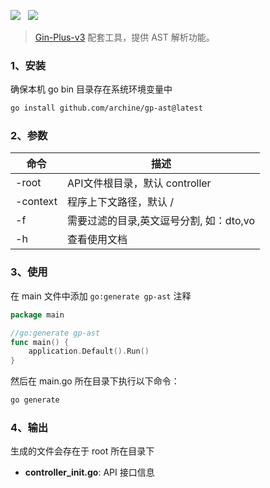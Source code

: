 ![](https://img.shields.io/badge/version-1.x-green.svg) &nbsp; ![](https://img.shields.io/badge/builder-success-green.svg) &nbsp;

> [Gin-Plus-v3](https://github.com/archine/gin-plus) 配套工具，提供 AST 解析功能。

### 1、安装

确保本机 go bin 目录存在系统环境变量中

```bash
go install github.com/archine/gp-ast@latest
```

### 2、参数

| 命令       | 描述                       |
|----------|--------------------------|
| -root    | API文件根目录，默认 controller   |
| -context | 程序上下文路径，默认 /             |
| -f       | 需要过滤的目录,英文逗号分割, 如：dto,vo |
| -h       | 查看使用文档                   |

### 3、使用

在 main 文件中添加 ``go:generate gp-ast`` 注释

```go
package main

//go:generate gp-ast
func main() {
	application.Default().Run()
}
```

然后在 main.go 所在目录下执行以下命令：

```bash
go generate
```

### 4、输出

生成的文件会存在于 root 所在目录下

- **controller_init.go**: API 接口信息
